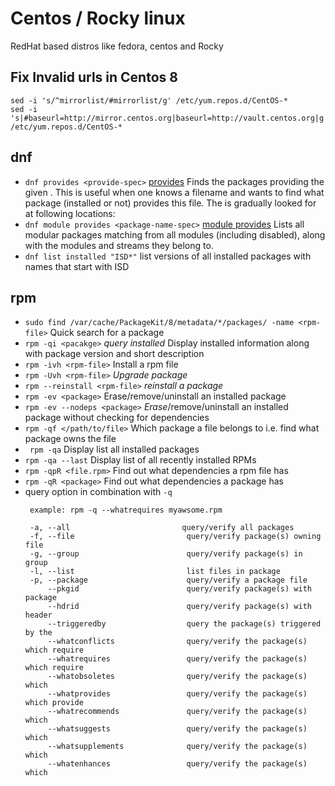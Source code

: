 # Centos / Rocky linux

RedHat based distros like fedora, centos and Rocky

## Fix Invalid urls in Centos 8

```
sed -i 's/^mirrorlist/#mirrorlist/g' /etc/yum.repos.d/CentOS-*
sed -i 's|#baseurl=http://mirror.centos.org|baseurl=http://vault.centos.org|g' /etc/yum.repos.d/CentOS-*
```


## dnf
 - `dnf provides <provide-spec>` [provides] Finds the packages providing the given <provide-spec>. This is useful when one knows a filename and wants to find what package (installed or not) provides this file. The <provide-spec> is gradually looked for at following locations:
 - `dnf module provides <package-name-spec>` [module provides] Lists all modular packages matching <package-name-spec> from all modules (including disabled), along with the modules and streams they belong to.
 - `dnf list installed "ISD*"` list versions of all installed packages with names that start with ISD
   
## rpm

 -  `sudo find /var/cache/PackageKit/8/metadata/*/packages/ -name <rpm-file>` Quick search for a package
 - `rpm -qi <pacakge>` *query installed* Display installed information along with package version and short description
 - `rpm -ivh <rpm-file>` Install a rpm file
 - `rpm -Uvh <rpm-file>`	*Upgrade package*
 - `rpm --reinstall <rpm-file>`	*reinstall a package*
 - `rpm -ev <package>` 	Erase/remove/uninstall an installed package
 - `rpm -ev --nodeps <package>` *Erase*/remove/uninstall an installed package without checking for dependencies
 - `rpm -qf </path/to/file>` Which package a file belongs to i.e. find what package owns the file
 - ` rpm -qa` Display list all installed packages
 - `rpm -qa --last` 	Display list of all recently installed RPMs
 - `rpm -qpR <file.rpm>` Find out what dependencies a rpm file has
 - `rpm -qR <package>` Find out what dependencies a package has
 - query option in combination with `-q`
    ```
     example: rpm -q --whatrequires myawsome.rpm
 
     -a, --all                         query/verify all packages
     -f, --file                         query/verify package(s) owning file
     -g, --group                        query/verify package(s) in group
     -l, --list                         list files in package
     -p, --package                      query/verify a package file
         --pkgid                        query/verify package(s) with package
         --hdrid                        query/verify package(s) with header
         --triggeredby                  query the package(s) triggered by the
         --whatconflicts                query/verify the package(s) which require
         --whatrequires                 query/verify the package(s) which require
         --whatobsoletes                query/verify the package(s) which
         --whatprovides                 query/verify the package(s) which provide
         --whatrecommends               query/verify the package(s) which
         --whatsuggests                 query/verify the package(s) which
         --whatsupplements              query/verify the package(s) which
         --whatenhances                 query/verify the package(s) which
    ```
  
  [provides]: https://dnf.readthedocs.io/en/latest/command_ref.html#provides-command
  [module provides]: https://dnf.readthedocs.io/en/latest/command_ref.html#module-provide-command-label

 
 
